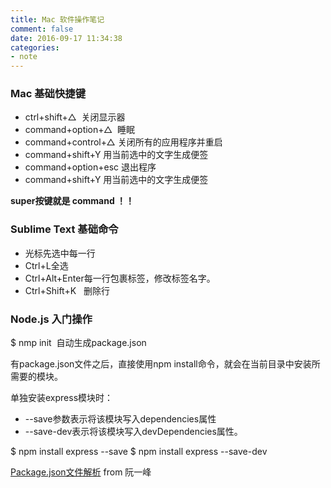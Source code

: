 ```yaml
---
title: Mac 软件操作笔记
comment: false
date: 2016-09-17 11:34:38
categories:
- note
---
```


### Mac 基础快捷键
* ctrl+shift+△  关闭显示器
* command+option+△  睡眠
* command+control+△ 关闭所有的应用程序并重启
* command+shift+Y 用当前选中的文字生成便签
* command+option+esc 退出程序
* command+shift+Y 用当前选中的文字生成便签

**super按键就是 command ！！**

### Sublime Text 基础命令

* 光标先选中每一行
* Ctrl+L全选
* Ctrl+Alt+Enter每一行包裹标签，修改标签名字。
* Ctrl+Shift+K   删除行

### Node.js 入门操作
$ nmp init  自动生成package.json

有package.json文件之后，直接使用npm install命令，就会在当前目录中安装所需要的模块。

单独安装express模块时：
* -\-save参数表示将该模块写入dependencies属性
* -\-save-dev表示将该模块写入devDependencies属性。

$ npm install express -\-save
$ npm install express -\-save-dev

 [Package.json文件解析](http://javascript.ruanyifeng.com/nodejs/packagejson.html)  from 阮一峰
